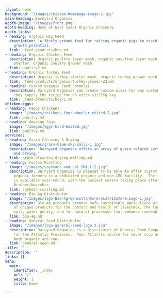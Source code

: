 ```yaml
---
layout: home
background: "/images/chicken-homepage-image-2.jpg"
main-heading: Barnyard Organics
ecofm-image: "/images/front.png"
ecofm-heading: Home of East Coast Organic Grainery
ecofm-links:
- heading: Organic Hog Feed
  description: 'A finely ground feed for raising organic pigs to reach their full
    growth potential. '
  link: _feed-products/hog.md
- heading: Organic Chicken Feed
  description: Organic poultry layer mash, organic soy-free layer mash, organic chick
    starter, organic poultry grower mash
  link: poultry2.md
- heading: Organic Turkey Feed
  description: Organic turkey starter mash, organic turkey grower mash
  link: _feed-products/organic-turkey-grower-23.md
- heading: Custom Organic Feed Formulas
  description: Barnyard Organics can create custom mixes for any customer provided
    they supply the recipe for an extra $1/25Kg bag
  link: _feed-products/hog-1.md
chicken-eggs:
- heading: Happy Chickens
  image: "/images/chickens-four-wheeler-edited-2.jpg"
  link: poultry.md
- heading: Amazing Eggs
  image: "/images/eggs-hard-boiled.jpg"
  link: poultry.md
services:
- heading: Grain Cleaning & Drying
  image: "/images/grain-blue-sky-sally-1.jpg"
  description: 'Barnyard Organics offers an array of grain-related services, including:  cleaning
    and drying.'
  link: grain-cleaning-drying-milling.md
- heading: Custom Roasting
  image: "/images/soybeans-and-sol-SMALL-2.jpg"
  description: Barnyard Organics is pleased to be able to offer custom roasting for
    organic farmers in a dedicated organic and non-GMO facility.  The roasting service
    is available year-round, with the busiest season taking place after harvest in
    October/November.
  link: soybean-roasting.md
- heading: Bio-Ag Distributor
  image: "/images/logo-Bio-Ag-Consultants-&-Distributors-Logo-1.jpg"
  description: Bio-Ag products promote safe sustainable agriculture with a variety
    of unique products for the comfort and health of livestock, the longevity of our
    soil, water purity, and for natural processes that enhance renewable resources.
  link: bio-ag.md
- heading: General Seed Distributor
  image: "/images/logo-general-seed-logo-3.jpg"
  description: Barnyard Organics is a distributor of General Seed Company’s products
    for the Atlantic Provinces.  Your Atlantic source for cover crop and forage seeds,
    both organic and non.
  link: general-seed.md
title: ''
description: ''
links: []
menu:
  main:
    identifier: _index
    url: "/"
    weight: 1
    title: Home

---
```

